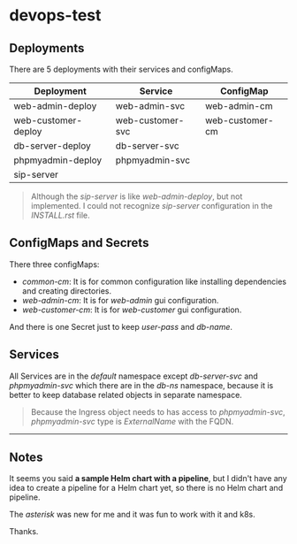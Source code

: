 # devops-test

## Deployments

There are 5 deployments with their services and configMaps.

|Deployment|Service|ConfigMap|
|---|---|---|
|web-admin-deploy|web-admin-svc|web-admin-cm|
|web-customer-deploy|web-customer-svc|web-customer-cm|
|db-server-deploy|db-server-svc||
|phpmyadmin-deploy|phpmyadmin-svc||
|sip-server|||

> Although the *sip-server* is like *web-admin-deploy*, but not implemented. I could not recognize *sip-server* configuration in the *INSTALL.rst* file.

## ConfigMaps and Secrets

There three configMaps:

- *common-cm*: It is for common configuration like installing dependencies and creating directories.
- *web-admin-cm*: It is for *web-admin* gui configuration.
- *web-customer-cm*: It is for *web-customer* gui configuration.

And there is one Secret just to keep *user-pass* and *db-name*.

## Services

All Services are in the *default* namespace except *db-server-svc* and *phpmyadmin-svc* which there are in the *db-ns* namespace, because it is better to keep database related objects in separate namespace.

> Because the Ingress object needs to has access to *phpmyadmin-svc*, *phpmyadmin-svc* type is *ExternalName* with the FQDN.

---

## Notes

It seems you said **a sample Helm chart with a pipeline**, but I didn't have any idea to create a pipeline for a Helm chart yet, so there is no Helm chart and pipeline.

The *asterisk* was new for me and it was fun to work with it and k8s.

Thanks.
